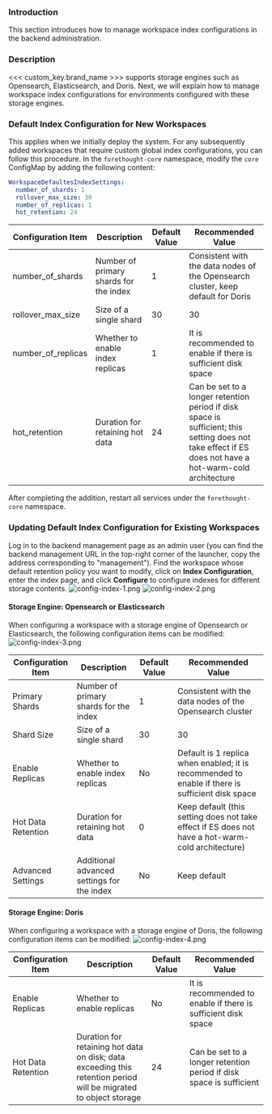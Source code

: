 ### Introduction

This section introduces how to manage workspace index configurations in the backend administration.

### Description
<<< custom_key.brand_name >>> supports storage engines such as Opensearch, Elasticsearch, and Doris. Next, we will explain how to manage workspace index configurations for environments configured with these storage engines.

### Default Index Configuration for New Workspaces
This applies when we initially deploy the system. For any subsequently added workspaces that require custom global index configurations, you can follow this procedure.
In the `forethought-core` namespace, modify the `core` ConfigMap by adding the following content:
```yaml
WorkspaceDefaultesIndexSettings:
  number_of_shards: 1                       
  rollover_max_size: 30   
  number_of_replicas: 1 
  hot_retention: 24                
```

| **Configuration Item** | **Description** | **Default Value** | **Recommended Value** |
|-------------------|-----------------|---------------|-------------------|
| number_of_shards    | Number of primary shards for the index | 1 | Consistent with the data nodes of the Opensearch cluster, keep default for Doris |
| rollover_max_size   | Size of a single shard | 30 | 30 |
| number_of_replicas  | Whether to enable index replicas | 1 | It is recommended to enable if there is sufficient disk space |
| hot_retention       | Duration for retaining hot data | 24 | Can be set to a longer retention period if disk space is sufficient; this setting does not take effect if ES does not have a hot-warm-cold architecture |

After completing the addition, restart all services under the `forethought-core` namespace.

### Updating Default Index Configuration for Existing Workspaces
Log in to the backend management page as an admin user (you can find the backend management URL in the top-right corner of the launcher, copy the address corresponding to "management"). Find the workspace whose default retention policy you want to modify, click on **Index Configuration**, enter the index page, and click **Configure** to configure indexes for different storage contents.
![config-index-1.png](img/config-index-1.png)
![config-index-2.png](img/config-index-2.png)

#### Storage Engine: Opensearch or Elasticsearch
When configuring a workspace with a storage engine of Opensearch or Elasticsearch, the following configuration items can be modified:
![config-index-3.png](img/config-index-3.png)

| **Configuration Item** | **Description** | **Default Value** | **Recommended Value** |
|-------------------|-----------------|---------------|-------------------|
| Primary Shards     | Number of primary shards for the index | 1 | Consistent with the data nodes of the Opensearch cluster |
| Shard Size        | Size of a single shard | 30 | 30 |
| Enable Replicas   | Whether to enable index replicas | No | Default is 1 replica when enabled; it is recommended to enable if there is sufficient disk space |
| Hot Data Retention | Duration for retaining hot data | 0 | Keep default (this setting does not take effect if ES does not have a hot-warm-cold architecture) |
| Advanced Settings | Additional advanced settings for the index | No | Keep default |

#### Storage Engine: Doris
When configuring a workspace with a storage engine of Doris, the following configuration items can be modified:
![config-index-4.png](img/config-index-4.png)

| **Configuration Item** | **Description** | **Default Value** | **Recommended Value** |
|-------------------|-----------------|---------------|-------------------|
| Enable Replicas   | Whether to enable replicas | No | It is recommended to enable if there is sufficient disk space |
| Hot Data Retention | Duration for retaining hot data on disk; data exceeding this retention period will be migrated to object storage | 24 | Can be set to a longer retention period if disk space is sufficient |